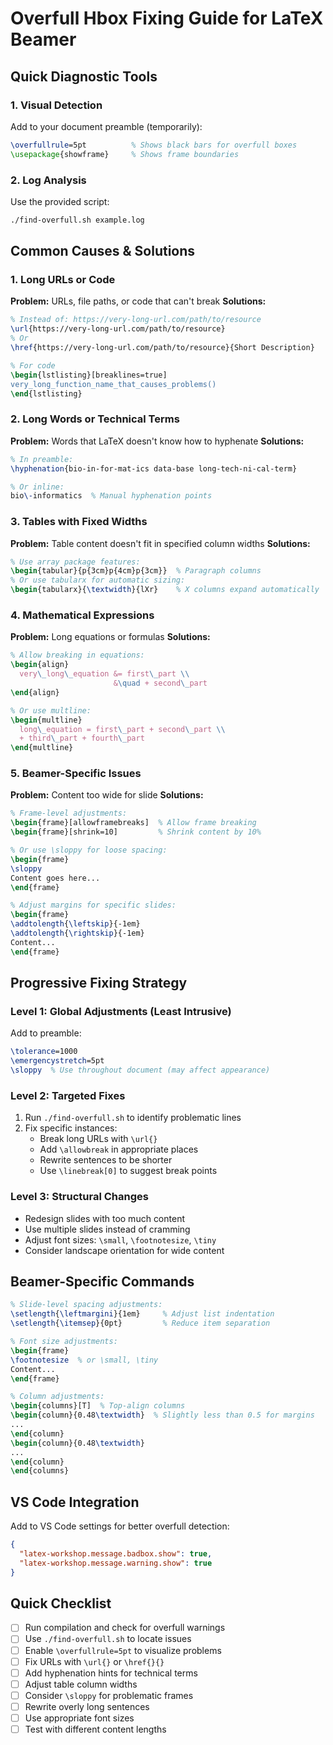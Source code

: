 # Overfull Hbox Fixing Guide for LaTeX Beamer

## Quick Diagnostic Tools

### 1. Visual Detection
Add to your document preamble (temporarily):
```latex
\overfullrule=5pt          % Shows black bars for overfull boxes
\usepackage{showframe}     % Shows frame boundaries
```

### 2. Log Analysis
Use the provided script:
```bash
./find-overfull.sh example.log
```

## Common Causes & Solutions

### 1. Long URLs or Code
**Problem:** URLs, file paths, or code that can't break
**Solutions:**
```latex
% Instead of: https://very-long-url.com/path/to/resource
\url{https://very-long-url.com/path/to/resource}
% Or
\href{https://very-long-url.com/path/to/resource}{Short Description}

% For code
\begin{lstlisting}[breaklines=true]
very_long_function_name_that_causes_problems()
\end{lstlisting}
```

### 2. Long Words or Technical Terms
**Problem:** Words that LaTeX doesn't know how to hyphenate
**Solutions:**
```latex
% In preamble:
\hyphenation{bio-in-for-mat-ics data-base long-tech-ni-cal-term}

% Or inline:
bio\-informatics  % Manual hyphenation points
```

### 3. Tables with Fixed Widths
**Problem:** Table content doesn't fit in specified column widths
**Solutions:**
```latex
% Use array package features:
\begin{tabular}{p{3cm}p{4cm}p{3cm}}  % Paragraph columns
% Or use tabularx for automatic sizing:
\begin{tabularx}{\textwidth}{lXr}    % X columns expand automatically
```

### 4. Mathematical Expressions
**Problem:** Long equations or formulas
**Solutions:**
```latex
% Allow breaking in equations:
\begin{align}
  very\_long\_equation &= first\_part \\
                       &\quad + second\_part
\end{align}

% Or use multline:
\begin{multline}
  long\_equation = first\_part + second\_part \\
  + third\_part + fourth\_part
\end{multline}
```

### 5. Beamer-Specific Issues
**Problem:** Content too wide for slide
**Solutions:**
```latex
% Frame-level adjustments:
\begin{frame}[allowframebreaks]  % Allow frame breaking
\begin{frame}[shrink=10]         % Shrink content by 10%

% Or use \sloppy for loose spacing:
\begin{frame}
\sloppy
Content goes here...
\end{frame}

% Adjust margins for specific slides:
\begin{frame}
\addtolength{\leftskip}{-1em}
\addtolength{\rightskip}{-1em}
Content...
\end{frame}
```

## Progressive Fixing Strategy

### Level 1: Global Adjustments (Least Intrusive)
Add to preamble:
```latex
\tolerance=1000
\emergencystretch=5pt
\sloppy  % Use throughout document (may affect appearance)
```

### Level 2: Targeted Fixes
1. Run `./find-overfull.sh` to identify problematic lines
2. Fix specific instances:
   - Break long URLs with `\url{}`
   - Add `\allowbreak` in appropriate places
   - Rewrite sentences to be shorter
   - Use `\linebreak[0]` to suggest break points

### Level 3: Structural Changes
- Redesign slides with too much content
- Use multiple slides instead of cramming
- Adjust font sizes: `\small`, `\footnotesize`, `\tiny`
- Consider landscape orientation for wide content

## Beamer-Specific Commands

```latex
% Slide-level spacing adjustments:
\setlength{\leftmargini}{1em}     % Adjust list indentation
\setlength{\itemsep}{0pt}         % Reduce item separation

% Font size adjustments:
\begin{frame}
\footnotesize  % or \small, \tiny
Content...
\end{frame}

% Column adjustments:
\begin{columns}[T]  % Top-align columns
\begin{column}{0.48\textwidth}  % Slightly less than 0.5 for margins
...
\end{column}
\begin{column}{0.48\textwidth}
...
\end{column}
\end{columns}
```

## VS Code Integration

Add to VS Code settings for better overfull detection:
```json
{
  "latex-workshop.message.badbox.show": true,
  "latex-workshop.message.warning.show": true
}
```

## Quick Checklist

- [ ] Run compilation and check for overfull warnings
- [ ] Use `./find-overfull.sh` to locate issues
- [ ] Enable `\overfullrule=5pt` to visualize problems
- [ ] Fix URLs with `\url{}` or `\href{}{}`
- [ ] Add hyphenation hints for technical terms
- [ ] Adjust table column widths
- [ ] Consider `\sloppy` for problematic frames
- [ ] Rewrite overly long sentences
- [ ] Use appropriate font sizes
- [ ] Test with different content lengths 